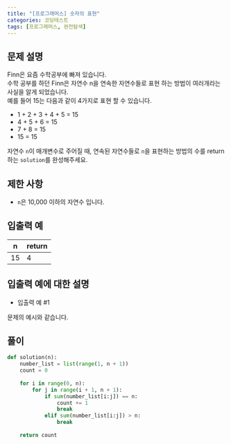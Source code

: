 ```yaml
---
title: "[프로그래머스] 숫자의 표현"
categories: 코딩테스트
tags: [프로그래머스, 완전탐색]
---
```


## 문제 설명

Finn은 요즘 수학공부에 빠져 있습니다.  
수학 공부를 하던 Finn은 자연수 n을 연속한 자연수들로 표현 하는 방법이 여러개라는 사실을 알게 되었습니다.  
예를 들어 15는 다음과 같이 4가지로 표현 할 수 있습니다.

- 1 + 2 + 3 + 4 + 5 = 15
- 4 + 5 + 6 = 15
- 7 + 8 = 15
- 15 = 15

자연수 `n`이 매개변수로 주어질 때, 연속된 자연수들로 `n`을 표현하는 방법의 수를 return하는 `solution`를 완성해주세요.

## 제한 사항

- `n`은 10,000 이하의 자연수 입니다.

## 입출력 예

|n|return|
|-|------|
|15|4|

## 입출력 예에 대한 설명

- 입출력 예 #1

문제의 예시와 같습니다.

## 풀이

```python
def solution(n):
    number_list = list(range(1, n + 1))
    count = 0
    
    for i in range(0, n):
        for j in range(i + 1, n + 1):
            if sum(number_list[i:j]) == n:
                count += 1
                break
            elif sum(number_list[i:j]) > n:
                break
            
    return count
```